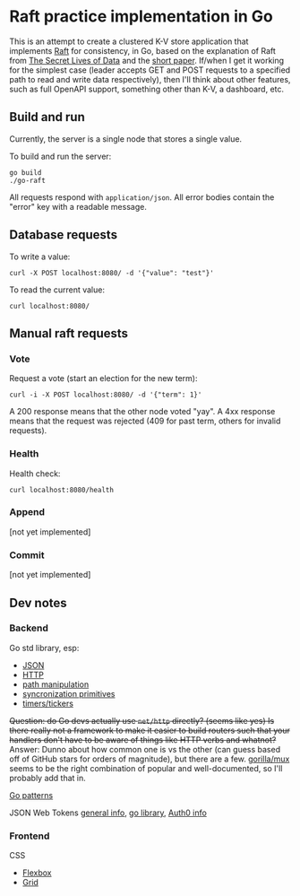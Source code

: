 # Raft practice implementation in Go

This is an attempt to create a clustered K-V store application that implements [Raft](https://raft.github.io/) for consistency, in Go, based on the explanation of Raft from [The Secret Lives of Data](http://thesecretlivesofdata.com/raft/) and the [short paper](https://www.usenix.org/system/files/conference/atc14/atc14-paper-ongaro.pdf). If/when I get it working for the simplest case (leader accepts GET and POST requests to a specified path to read and write data respectively), then I'll think about other features, such as full OpenAPI support, something other than K-V, a dashboard, etc.

## Build and run

Currently, the server is a single node that stores a single value.

To build and run the server:

```
go build
./go-raft
```

All requests respond with `application/json`. All error bodies contain the "error" key with a readable message.

## Database requests

To write a value:

```
curl -X POST localhost:8080/ -d '{"value": "test"}'
```

To read the current value:

```
curl localhost:8080/
```

## Manual raft requests

### Vote

Request a vote (start an election for the new term):

```
curl -i -X POST localhost:8080/ -d '{"term": 1}'
```

A 200 response means that the other node voted "yay". A 4xx response means that the request was rejected (409 for past term, others for invalid requests).

### Health

Health check:

```
curl localhost:8080/health
```

### Append

[not yet implemented]

### Commit

[not yet implemented]

## Dev notes

### Backend

Go std library, esp:
- [JSON](https://blog.golang.org/json)
- [HTTP](https://golang.org/pkg/net/http/)
- [path manipulation](https://golang.org/pkg/path/)
- [syncronization primitives](https://golang.org/pkg/sync/)
- [timers/tickers](https://gobyexample.com/timers)

~~Question: do Go devs actually use `net/http` directly? (seems like yes) Is there really not a framework to make it easier to build routers such that your handlers don't have to be aware of things like HTTP verbs and whatnot?~~
Answer: Dunno about how common one is vs the other (can guess based off of GitHub stars for orders of magnitude), but there are a few. [gorilla/mux](https://github.com/gorilla/mux) seems to be the right combination of popular and well-documented, so I'll probably add that in.

[Go patterns](https://golang.org/doc/effective_go.html)

JSON Web Tokens [general info](https://jwt.io/introduction/), [go library](https://godoc.org/github.com/dgrijalva/jwt-go), [Auth0 info](https://auth0.com/learn/token-based-authentication-made-easy/)

### Frontend

CSS
- [Flexbox](https://css-tricks.com/snippets/css/a-guide-to-flexbox/)
- [Grid](https://css-tricks.com/snippets/css/complete-guide-grid/)
